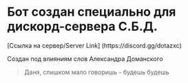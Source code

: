 <h1>Бот создан специально для дискорд-сервера С.Б.Д.</h1>
[Ссылка на сервер/Server Link] (https://discord.gg/dotazxc)

Создан под влияниям слов Александра Доманского
>Даня, слишком мало говоришь - будешь будешь
